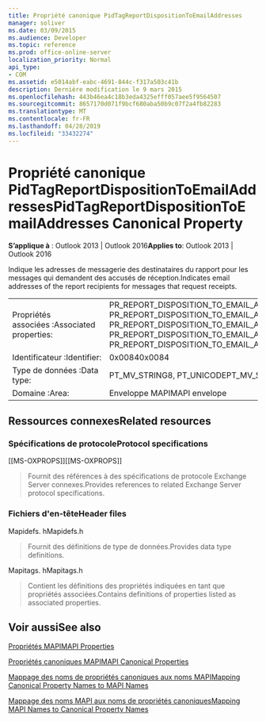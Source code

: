 ```yaml
---
title: Propriété canonique PidTagReportDispositionToEmailAddresses
manager: soliver
ms.date: 03/09/2015
ms.audience: Developer
ms.topic: reference
ms.prod: office-online-server
localization_priority: Normal
api_type:
- COM
ms.assetid: e5014abf-eabc-4691-844c-f317a503c41b
description: Dernière modification le 9 mars 2015
ms.openlocfilehash: 443b46ea4c18b3eda4325efff057aee5f9564507
ms.sourcegitcommit: 8657170d071f9bcf680aba50b9c07f2a4fb82283
ms.translationtype: MT
ms.contentlocale: fr-FR
ms.lasthandoff: 04/28/2019
ms.locfileid: "33432274"
---
```

# <a name="pidtagreportdispositiontoemailaddresses-canonical-property"></a><span data-ttu-id="a6067-103">Propriété canonique PidTagReportDispositionToEmailAddresses</span><span class="sxs-lookup"><span data-stu-id="a6067-103">PidTagReportDispositionToEmailAddresses Canonical Property</span></span>

  
  
<span data-ttu-id="a6067-104">**S’applique à** : Outlook 2013 | Outlook 2016</span><span class="sxs-lookup"><span data-stu-id="a6067-104">**Applies to**: Outlook 2013 | Outlook 2016</span></span> 
  
<span data-ttu-id="a6067-105">Indique les adresses de messagerie des destinataires du rapport pour les messages qui demandent des accusés de réception.</span><span class="sxs-lookup"><span data-stu-id="a6067-105">Indicates email addresses of the report recipients for messages that request receipts.</span></span>
  
|||
|:-----|:-----|
|<span data-ttu-id="a6067-106">Propriétés associées :</span><span class="sxs-lookup"><span data-stu-id="a6067-106">Associated properties:</span></span>  <br/> |<span data-ttu-id="a6067-107">PR_REPORT_DISPOSITION_TO_EMAIL_ADDRESSES, PR_REPORT_DISPOSITION_TO_EMAIL_ADDRESSES_A, PR_REPORT_DISPOSITION_TO_EMAIL_ADDRESSES_W</span><span class="sxs-lookup"><span data-stu-id="a6067-107">PR_REPORT_DISPOSITION_TO_EMAIL_ADDRESSES, PR_REPORT_DISPOSITION_TO_EMAIL_ADDRESSES_A, PR_REPORT_DISPOSITION_TO_EMAIL_ADDRESSES_W</span></span>  <br/> |
|<span data-ttu-id="a6067-108">Identificateur :</span><span class="sxs-lookup"><span data-stu-id="a6067-108">Identifier:</span></span>  <br/> |<span data-ttu-id="a6067-109">0x0084</span><span class="sxs-lookup"><span data-stu-id="a6067-109">0x0084</span></span>  <br/> |
|<span data-ttu-id="a6067-110">Type de données :</span><span class="sxs-lookup"><span data-stu-id="a6067-110">Data type:</span></span>  <br/> |<span data-ttu-id="a6067-111">PT_MV_STRING8, PT_UNICODE</span><span class="sxs-lookup"><span data-stu-id="a6067-111">PT_MV_STRING8, PT_UNICODE</span></span>  <br/> |
|<span data-ttu-id="a6067-112">Domaine :</span><span class="sxs-lookup"><span data-stu-id="a6067-112">Area:</span></span>  <br/> |<span data-ttu-id="a6067-113">Enveloppe MAPI</span><span class="sxs-lookup"><span data-stu-id="a6067-113">MAPI envelope</span></span>  <br/> |
   
## <a name="related-resources"></a><span data-ttu-id="a6067-114">Ressources connexes</span><span class="sxs-lookup"><span data-stu-id="a6067-114">Related resources</span></span>

### <a name="protocol-specifications"></a><span data-ttu-id="a6067-115">Spécifications de protocole</span><span class="sxs-lookup"><span data-stu-id="a6067-115">Protocol specifications</span></span>

<span data-ttu-id="a6067-116">[[MS-OXPROPS]]</span><span class="sxs-lookup"><span data-stu-id="a6067-116">[[MS-OXPROPS]]</span></span> 
  
> <span data-ttu-id="a6067-117">Fournit des références à des spécifications de protocole Exchange Server connexes.</span><span class="sxs-lookup"><span data-stu-id="a6067-117">Provides references to related Exchange Server protocol specifications.</span></span>
    
### <a name="header-files"></a><span data-ttu-id="a6067-118">Fichiers d'en-tête</span><span class="sxs-lookup"><span data-stu-id="a6067-118">Header files</span></span>

<span data-ttu-id="a6067-119">Mapidefs. h</span><span class="sxs-lookup"><span data-stu-id="a6067-119">Mapidefs.h</span></span>
  
> <span data-ttu-id="a6067-120">Fournit des définitions de type de données.</span><span class="sxs-lookup"><span data-stu-id="a6067-120">Provides data type definitions.</span></span>
    
<span data-ttu-id="a6067-121">Mapitags. h</span><span class="sxs-lookup"><span data-stu-id="a6067-121">Mapitags.h</span></span>
  
> <span data-ttu-id="a6067-122">Contient les définitions des propriétés indiquées en tant que propriétés associées.</span><span class="sxs-lookup"><span data-stu-id="a6067-122">Contains definitions of properties listed as associated properties.</span></span>
    
## <a name="see-also"></a><span data-ttu-id="a6067-123">Voir aussi</span><span class="sxs-lookup"><span data-stu-id="a6067-123">See also</span></span>



[<span data-ttu-id="a6067-124">Propriétés MAPI</span><span class="sxs-lookup"><span data-stu-id="a6067-124">MAPI Properties</span></span>](mapi-properties.md)
  
[<span data-ttu-id="a6067-125">Propriétés canoniques MAPI</span><span class="sxs-lookup"><span data-stu-id="a6067-125">MAPI Canonical Properties</span></span>](mapi-canonical-properties.md)
  
[<span data-ttu-id="a6067-126">Mappage des noms de propriétés canoniques aux noms MAPI</span><span class="sxs-lookup"><span data-stu-id="a6067-126">Mapping Canonical Property Names to MAPI Names</span></span>](mapping-canonical-property-names-to-mapi-names.md)
  
[<span data-ttu-id="a6067-127">Mappage des noms MAPI aux noms de propriétés canoniques</span><span class="sxs-lookup"><span data-stu-id="a6067-127">Mapping MAPI Names to Canonical Property Names</span></span>](mapping-mapi-names-to-canonical-property-names.md)

